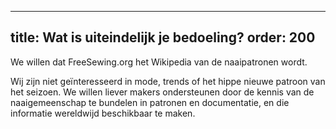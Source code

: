 ***

title: Wat is uiteindelijk je bedoeling?
order: 200
----------

We willen dat FreeSewing.org het Wikipedia van de naaipatronen wordt.

Wij zijn niet geïnteresseerd in mode, trends of het hippe nieuwe patroon van het seizoen. We willen liever makers ondersteunen door de kennis van de naaigemeenschap te bundelen in patronen en documentatie, en die informatie wereldwijd beschikbaar te maken.
